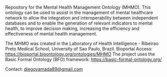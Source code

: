 Repository for the Mental Health Management Ontology (MHMO).
This ontology can be used to assist in the management of mental healthcare network to allow the integration and interoperability between independent databases and to enable the generation of relevant indicators to mental health, to improve decision making, increasing the efficiency and effectiveness of mental health management.

The MHMO was created in the Laboratory of Health Intelligence - Ribeirao Preto Medical School, University of Sao Paulo, Brazil.
Bioportal Access: https://bioportal.bioontology.org/ontologies/MHMO
The project uses the Basic Formal Ontology (BFO) framework: https://basic-formal-ontology.org/

Contact: diegoyamada89@gmail.com

